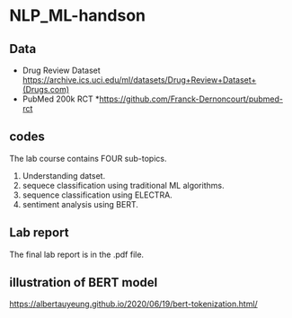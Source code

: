 # NLP_ML-handson
## Data
* Drug Review Dataset
https://archive.ics.uci.edu/ml/datasets/Drug+Review+Dataset+(Drugs.com)
* PubMed 200k RCT
*https://github.com/Franck-Dernoncourt/pubmed-rct

## codes
The lab course contains FOUR sub-topics.
1. Understanding datset.
2. sequece classification using traditional ML algorithms.
3. sequence classification using ELECTRA.
4. sentiment analysis using BERT.

## Lab report
The final lab report is in the .pdf file.

## illustration of BERT model
https://albertauyeung.github.io/2020/06/19/bert-tokenization.html/

